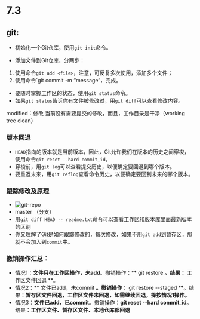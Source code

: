 # 7.3
## git:
-  初始化一个Git仓库，使用`git init`命令。

- 添加文件到Git仓库，分两步：
1. 使用命令`git add <file>`，注意，可反复多次使用，添加多个文件；
2. 使用命令`git commit -m “message”，完成。

- 要随时掌握工作区的状态，使用`git status`命令。 
- 如果`git status`告诉你有文件被修改过，用`git diff`可以查看修改内容。

modified：修改
当前没有需要提交的修改，而且，工作目录是干净（working tree clean）
### 版本回退
- `HEAD`指向的版本就是当前版本，因此，Git允许我们在版本的历史之间穿梭，使用命令`git reset --hard commit_id`。
- 穿梭前，用`git log`可以查看提交历史，以便确定要回退到哪个版本。
- 要重返未来，用`git reflog`查看命令历史，以便确定要回到未来的哪个版本。
### 跟踪修改及原理
- ![git-repo](https://www.liaoxuefeng.com/files/attachments/919020037470528/0)
- master （分支）
- 用`git diff HEAD -- readme.txt`命令可以查看工作区和版本库里面最新版本的区别
- 你又理解了Git是如何跟踪修改的，每次修改，如果不用`git add`到暂存区，那就不会加入到`commit`中。

###  撤销操作汇总：
- 情况1：**文件只在工作区操作，未add**。撤销操作：** git restore <file>  **。结果：**  工作区文件回退 **。
- 情况2：** 文件已add，未commit **。撤销操作：** git restore --staged <file>**。结果：**暂存区文件回退，工作区文件未回退，如需继续回退，操按情况1操作。**
- 情况3：**文件已add，已commit**。撤销操作：**git reset --hard commit_id**。结果：**工作区文件、暂存区文件、本地仓库都回退**